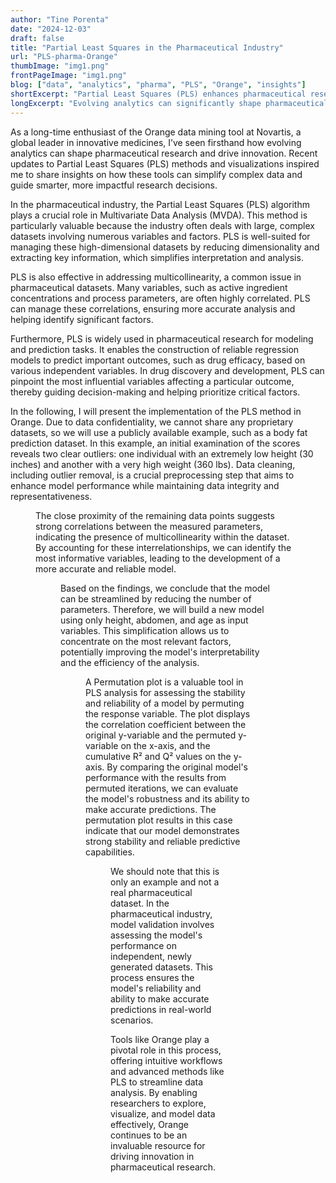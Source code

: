 ```yaml
---
author: "Tine Porenta"
date: "2024-12-03"
draft: false
title: "Partial Least Squares in the Pharmaceutical Industry"
url: "PLS-pharma-Orange"
thumbImage: "img1.png"
frontPageImage: "img1.png"
blog: ["data", "analytics", "pharma", "PLS", "Orange", "insights"]
shortExcerpt: "Partial Least Squares (PLS) enhances pharmaceutical research by analyzing complex, high-dimensional datasets, addressing multicollinearity, and building predictive models. Orange streamlines its implementation for robust and innovative insights, driving innovation in pharmaceutical research."
longExcerpt: "Evolving analytics can significantly shape pharmaceutical research and drive innovation. Partial Least Squares (PLS) is a powerful tool that plays a crucial role in Multivariate Data Analysis (MVDA). This method is particularly valuable because the industry often deals with large, complex datasets involving numerous variables and factors. PLS is well-suited for managing these high-dimensional datasets by reducing dimensionality and extracting key information, which simplifies interpretation and analysis. With Orange, researchers can streamline its implementation, leveraging the software's intuitive workflows to drive robust and innovative analyses."
---
```


As a long-time enthusiast of the Orange data mining tool at Novartis, a global leader in innovative medicines, I’ve seen firsthand how evolving analytics can shape pharmaceutical research and drive innovation. Recent updates to Partial Least Squares (PLS) methods and visualizations inspired me to share insights on how these tools can simplify complex data and guide smarter, more impactful research decisions.

In the pharmaceutical industry, the Partial Least Squares (PLS) algorithm plays a crucial role in Multivariate Data Analysis (MVDA). This method is particularly valuable because the industry often deals with large, complex datasets involving numerous variables and factors. PLS is well-suited for managing these high-dimensional datasets by reducing dimensionality and extracting key information, which simplifies interpretation and analysis.

PLS is also effective in addressing multicollinearity, a common issue in pharmaceutical datasets. Many variables, such as active ingredient concentrations and process parameters, are often highly correlated. PLS can manage these correlations, ensuring more accurate analysis and helping identify significant factors.

Furthermore, PLS is widely used in pharmaceutical research for modeling and prediction tasks. It enables the construction of reliable regression models to predict important outcomes, such as drug efficacy, based on various independent variables. In drug discovery and development, PLS can pinpoint the most influential variables affecting a particular outcome, thereby guiding decision-making and helping prioritize critical factors.

In the following, I will present the implementation of the PLS method in Orange. Due to data confidentiality, we cannot share any proprietary datasets, so we will use a publicly available example, such as a body fat prediction dataset. In this example, an initial examination of the scores reveals two clear outliers: one individual with an extremely low height (30 inches) and another with a very high weight (360 lbs). Data cleaning, including outlier removal, is a crucial preprocessing step that aims to enhance model performance while maintaining data integrity and representativeness.

<Figure src="img1.png" width="40%"/>

The close proximity of the remaining data points suggests strong correlations between the measured parameters, indicating the presence of multicollinearity within the dataset. By accounting for these interrelationships, we can identify the most informative variables, leading to the development of a more accurate and reliable model.

<Figure src="img2.png" width="40%"/>

Based on the findings, we conclude that the model can be streamlined by reducing the number of parameters. Therefore, we will build a new model using only height, abdomen, and age as input variables. This simplification allows us to concentrate on the most relevant factors, potentially improving the model's interpretability and the efficiency of the analysis.

<Figure src="img3.png" width="40%"/>

A Permutation plot is a valuable tool in PLS analysis for assessing the stability and reliability of a model by permuting the response variable. The plot displays the correlation coefficient between the original y-variable and the permuted y-variable on the x-axis, and the cumulative R² and Q² values on the y-axis. By comparing the original model's performance with the results from permuted iterations, we can evaluate the model's robustness and its ability to make accurate predictions. The permutation plot results in this case indicate that our model demonstrates strong stability and reliable predictive capabilities.

<Figure src="img4.png" width="40%"/>

We should note that this is only an example and not a real pharmaceutical dataset. In the pharmaceutical industry, model validation involves assessing the model's performance on independent, newly generated datasets. This process ensures the model's reliability and ability to make accurate predictions in real-world scenarios. 

Tools like Orange play a pivotal role in this process, offering intuitive workflows and advanced methods like PLS to streamline data analysis. By enabling researchers to explore, visualize, and model data effectively, Orange continues to be an invaluable resource for driving innovation in pharmaceutical research.
